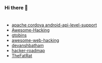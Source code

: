 ### Hi there 👋

#
- [apache cordova android-api-level-support](https://cordova.apache.org/docs/en/latest/guide/platforms/android/index.html#android-api-level-support)
- [Awesome-Hacking](https://github.com/Hack-with-Github/Awesome-Hacking)
- [gtobins](https://github.com/gtfobins)
- [awesome-web-hacking](https://github.com/infoslack/awesome-web-hacking)
- [devanshbatham ](https://github.com/devanshbatham )
- [hacker-roadmap](https://github.com/sundowndev/hacker-roadmap)
- [TheFatRat](https://github.com/Screetsec/TheFatRat)

<!--
 [title](link)
 [title](link)
  -->
